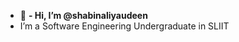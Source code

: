 - 👋 
<b>- Hi, I’m @shabinaliyaudeen</b>
- I’m a Software Engineering Undergraduate in SLIIT

<!---
shabinaliyaudeen/shabinaliyaudeen is a ✨ special ✨ repository because its `README.md` (this file) appears on your GitHub profile.
You can click the Preview link to take a look at your changes.
--->

